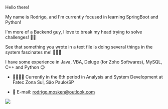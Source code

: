 Hello there!

My name is Rodrigo, and I'm currently focused in learning SpringBoot and Python!

I'm more of a Backend guy, I love to break my head trying to solve challenges! 🤔🤔

See that something you wrote in a text file is doing several things in the system fascinates me! 🤩🤖👾

I have some experience in Java, VBA, Deluge (for Zoho Softwares), MySQL, C++ and Python 😉



- 👨‍🎓👨‍💻 Currently in the 6th period in Analysis and System Development at Fatec Zona Sul, São Paulo/SP

- 📧 E-mail: rodrigo.mosken@outlook.com

[<img src="https://img.shields.io/badge/linkedin-%230077B5.svg?&style=for-the-badge&logo=linkedin&logoColor=white" />](https://www.linkedin.com/in/rodrigo-mosken/)


